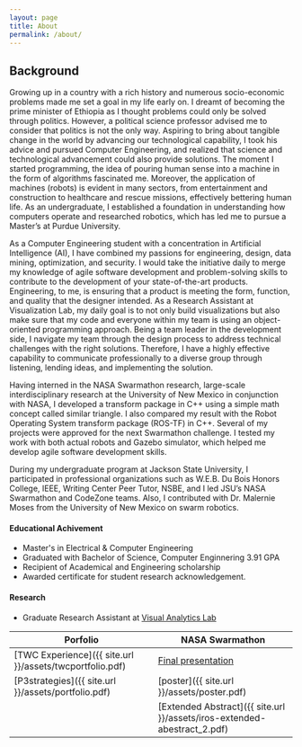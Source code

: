```yaml
---
layout: page
title: About
permalink: /about/
---
```

## Background

Growing up in a country with a rich history and numerous socio-economic problems made me set a goal in my life early on. 
I dreamt of becoming the prime minister of Ethiopia as I thought problems could only be solved through politics. However, 
a political science professor advised me to consider that politics is not the only way. Aspiring to bring about tangible 
change in the world by advancing our technological capability, I took his advice and pursued Computer Engineering, and 
realized that science and technological advancement could also provide solutions. The moment I started programming, the 
idea of pouring human sense into a machine in the form of algorithms fascinated me. Moreover, the application of machines 
(robots) is evident in many sectors, from entertainment and construction to healthcare and rescue missions, effectively 
bettering human life. As an undergraduate, I established a foundation in understanding how computers operate and researched 
robotics, which has led me to pursue a Master’s at Purdue University.

As a Computer Engineering student with a concentration in Artificial Intelligence (AI), I have combined my passions for 
engineering, design, data mining, optimization, and security. I would take the initiative daily to merge my knowledge of
agile software development and problem-solving skills to contribute to the development of your state-of-the-art products.
Engineering, to me, is ensuring that a product is meeting the form, function, and quality that the designer intended. As
a Research Assistant at Visualization Lab, my daily goal is to not only build visualizations but also make sure that my 
code and everyone within my team is using an object-oriented programming approach. Being a team leader in the development 
side, I navigate my team through the design process to address technical challenges with the right solutions. Therefore, 
I have a highly effective capability to communicate professionally to a diverse group through listening, lending ideas, 
and implementing the solution.

Having interned in the NASA Swarmathon research, large-scale interdisciplinary research at the University of New Mexico 
in conjunction with NASA, I developed a transform package in C++ using a simple math concept called similar triangle. I 
also compared my result with the Robot Operating System transform package (ROS-TF) in C++. Several of my projects were 
approved for the next Swarmathon challenge. I tested my work with both actual robots and Gazebo simulator, which helped 
me develop agile software development skills.

During my undergraduate program at Jackson State University, I participated in professional organizations such as W.E.B.
Du Bois Honors College, IEEE, Writing Center Peer Tutor, NSBE, and I led JSU’s NASA Swarmathon and CodeZone teams. Also, 
I contributed with Dr. Malernie Moses from the University of New Mexico on swarm robotics.

#### Educational Achivement

* Master's in Electrical & Computer Engineering 
* Graduated with Bachelor of Science, Computer Enginnering 3.91 GPA
* Recipient of ​Academical and Engineering scholarship
* Awarded certificate for student research acknowledgement. 

#### Research
* Graduate Research Assistant at [Visual Analytics Lab](https://www.purdue.edu/discoverypark/vaccine/team/students.php) 


|                 Porfolio                              |                     NASA Swarmathon                   |
| ----------------------------------------------------- | ----------------------------------------------------- |
| [TWC Experience]({{ site.url }}/assets/twcportfolio.pdf) | [Final presentation](https://prezi.com/1o77flmglkuu/summer-research-at-unm/?utm_campaign=share&utm_medium=copy)|
| [P3strategies]({{ site.url }}/assets/portfolio.pdf)      | [poster]({{ site.url }}/assets/poster.pdf) |
|                                                          | [Extended Abstract]({{ site.url }}/assets/iros-extended-abestract_2.pdf)|                                                       


